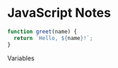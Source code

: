 # JavaScript Notes

```javascript
function greet(name) {
  return `Hello, ${name}!`;
}
```

Variables
